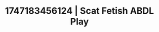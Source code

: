 ---
categories:
- Curvy goddess
- Artistic control
- Elegant fetish
- Glowing skin
- Kinky fairytales
image: /assets/images/1747183456124.jpg
layout: post
seo:
  description: Featured content with artistic Scat Fetish, ABDL Play. HD images available.
  keywords: Scat Fetish, ABDL Play
  og_image: /assets/images/1747183456124.jpg
  schema_type: VisualArtwork
tags:
- ABDL Play
- '#1747183456124'
- Scat Fetish
title: 1747183456124 | Scat Fetish ABDL Play
---